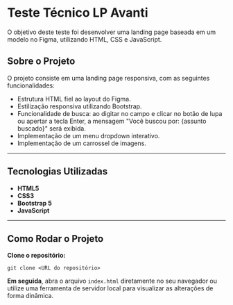 # Teste Técnico LP Avanti

O objetivo deste teste foi desenvolver uma landing page baseada em um modelo no Figma, utilizando HTML, CSS e JavaScript.

## Sobre o Projeto

O projeto consiste em uma landing page responsiva, com as seguintes funcionalidades:

- Estrutura HTML fiel ao layout do Figma.
- Estilização responsiva utilizando Bootstrap.
- Funcionalidade de busca: ao digitar no campo e clicar no botão de lupa ou apertar a tecla Enter, a mensagem "Você buscou por: {assunto buscado}" será exibida.
- Implementação de um menu dropdown interativo.
- Implementação de um carrossel de imagens.

---

## Tecnologias Utilizadas

- **HTML5**
- **CSS3**
- **Bootstrap 5**
- **JavaScript**

---

## Como Rodar o Projeto

**Clone o repositório:**

```
git clone <URL do repositório>
```

**Em seguida**, abra o arquivo `index.html` diretamente no seu navegador ou utilize uma ferramenta de servidor local para visualizar as alterações de forma dinâmica.

